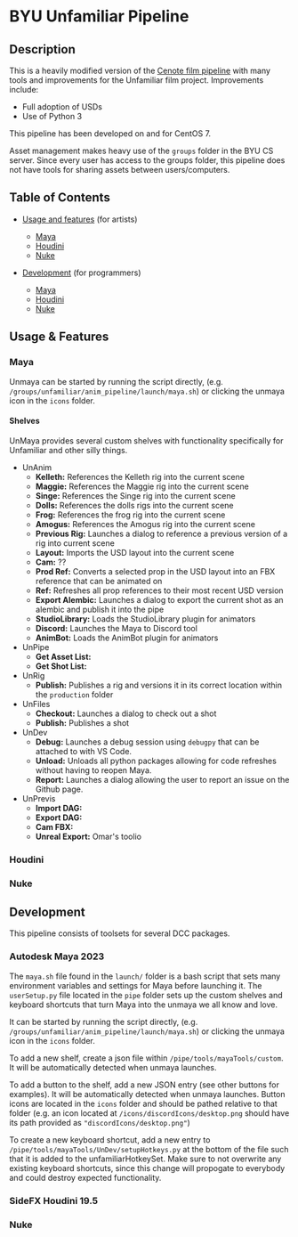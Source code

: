 # BYU Unfamiliar Pipeline

## Description
This is a heavily modified version of the [Cenote film pipeline](https://github.com/smartins1234/BYU_anm_pipeline) with many tools and improvements for the Unfamiliar film project. Improvements include: 
- Full adoption of USDs
- Use of Python 3

This pipeline has been developed on and for CentOS 7.

Asset management makes heavy use of the `groups` folder in the BYU CS server. Since every user has access to the groups folder, this pipeline does not have tools for sharing assets between users/computers.

## Table of Contents
- [Usage and features](https://github.com/gabrieljreed/unfamiliar_pipe#usage--features) (for artists)
  - [Maya](https://github.com/gabrieljreed/unfamiliar_pipe#maya)
  - [Houdini](https://github.com/gabrieljreed/unfamiliar_pipe#houdini)
  - [Nuke](https://github.com/gabrieljreed/unfamiliar_pipe#nuke)

- [Development](https://github.com/gabrieljreed/unfamiliar_pipe#development) (for programmers)
  - [Maya](https://github.com/gabrieljreed/unfamiliar_pipe#autodesk-maya-2023)
  - [Houdini](https://github.com/gabrieljreed/unfamiliar_pipe#sidefx-houdini-195)
  - [Nuke](https://github.com/gabrieljreed/unfamiliar_pipe#nuke-1)

## Usage & Features
### Maya
Unmaya can be started by running the script directly, (e.g. `/groups/unfamiliar/anim_pipeline/launch/maya.sh`) or clicking the unmaya icon in the `icons` folder.
#### Shelves
UnMaya provides several custom shelves with functionality specifically for Unfamiliar and other silly things.
- UnAnim
  - **Kelleth:** References the Kelleth rig into the current scene
  - **Maggie:** References the Maggie rig into the current scene
  - **Singe:** References the Singe rig into the current scene
  - **Dolls:** References the dolls rigs into the current scene
  - **Frog:** References the frog rig into the current scene
  - **Amogus:** References the Amogus rig into the current scene
  - **Previous Rig:** Launches a dialog to reference a previous version of a rig into current scene
  - **Layout:** Imports the USD layout into the current scene
  - **Cam:** ??
  - **Prod Ref:** Converts a selected prop in the USD layout into an FBX reference that can be animated on
  - **Ref:** Refreshes all prop references to their most recent USD version
  - **Export Alembic:** Launches a dialog to export the current shot as an alembic and publish it into the pipe
  - **StudioLibrary:** Loads the StudioLibrary plugin for animators
  - **Discord:** Launches the Maya to Discord tool
  - **AnimBot:** Loads the AnimBot plugin for animators
- UnPipe
  - **Get Asset List:** 
  - **Get Shot List:**
- UnRig
  - **Publish:** Publishes a rig and versions it in its correct location within the `production` folder
- UnFiles
  - **Checkout:** Launches a dialog to check out a shot
  - **Publish:** Publishes a shot
- UnDev
  - **Debug:** Launches a debug session using `debugpy` that can be attached to with VS Code. 
  - **Unload:** Unloads all python packages allowing for code refreshes without having to reopen Maya.
  - **Report:** Launches a dialog allowing the user to report an issue on the Github page. 
- UnPrevis
  - **Import DAG:**
  - **Export DAG:**
  - **Cam FBX:**
  - **Unreal Export:** Omar's toolio


### Houdini


### Nuke



## Development
This pipeline consists of toolsets for several DCC packages. 

### Autodesk Maya 2023
The `maya.sh` file found in the `launch/` folder is a bash script that sets many environment variables and settings for Maya before launching it. 
The `userSetup.py` file located in the `pipe` folder sets up the custom shelves and keyboard shortcuts that turn Maya into the unmaya we all know and love.

It can be started by running the script directly, (e.g. `/groups/unfamiliar/anim_pipeline/launch/maya.sh`) or clicking the unmaya icon in the `icons` folder.

To add a new shelf, create a json file within `/pipe/tools/mayaTools/custom`. It will be automatically detected when unmaya launches. 

To add a button to the shelf, add a new JSON entry (see other buttons for examples). It will be automatically detected when unmaya launches. Button icons are located in the `icons` folder and should be pathed relative to that folder (e.g. an icon located at `/icons/discordIcons/desktop.png` should have its path provided as `"discordIcons/desktop.png"`)

To create a new keyboard shortcut, add a new entry to `/pipe/tools/mayaTools/UnDev/setupHotkeys.py` at the bottom of the file such that it is added to the unfamiliarHotkeySet. Make sure to not overwrite any existing keyboard shortcuts, since this change will propogate to everybody and could destroy expected functionality.

### SideFX Houdini 19.5

### Nuke